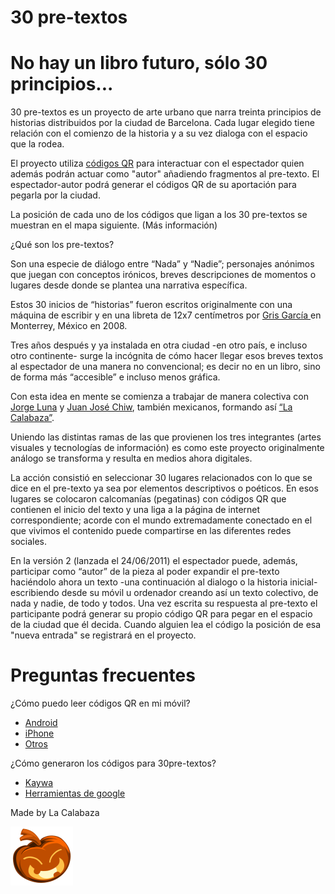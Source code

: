 30 pre-textos
=====

No hay un libro futuro, sólo 30 principios...
==

30 pre-textos es un proyecto de arte urbano que narra treinta principios de historias distribuidos por la ciudad de 
Barcelona. Cada lugar elegido tiene relación con el comienzo de la historia y a su vez dialoga con el espacio que la 
rodea.

El proyecto utiliza [códigos QR](http://es.wikipedia.org/wiki/QR_code) para interactuar con el espectador quien además podrán actuar como "autor" añadiendo 
fragmentos al pre-texto. El espectador-autor podrá generar el códigos QR de su aportación para pegarla por la ciudad.

La posición de cada uno de los códigos que ligan a los 30 pre-textos se muestran en el mapa siguiente. (Más información)

¿Qué son los pre-textos?

Son una especie de diálogo entre “Nada” y “Nadie”; personajes anónimos que juegan con conceptos irónicos, breves 
descripciones de momentos o lugares desde donde se plantea una narrativa específica.

Estos 30 inicios de “historias” fueron escritos originalmente con una máquina de escribir y en una libreta de 12x7 
centímetros por [Gris García ](http://grisgarcia.blogspot.com/)en Monterrey, México en 2008.

Tres años después y ya instalada en otra ciudad -en otro país, e incluso otro continente- surge la incógnita de cómo 
hacer llegar esos breves textos al espectador de una manera no convencional; es decir no en un libro, sino de forma más 
“accesible” e incluso menos gráfica.

Con esta idea en mente se comienza a trabajar de manera colectiva con [Jorge Luna](http://www.flickr.com/photos/jluna) y [Juan José Chiw](https://github.com/jjchiw), también mexicanos, 
formando así [“La Calabaza”](http://h-a-i.net/lacalabaza/).

Uniendo las distintas ramas de las que provienen los tres integrantes (artes visuales y tecnologías de información) es 
como este proyecto originalmente análogo se transforma y resulta en medios ahora digitales.

La acción consistió en seleccionar 30 lugares relacionados con lo que se dice en el pre-texto ya sea por elementos 
descriptivos o poéticos. En esos lugares se colocaron calcomanías (pegatinas) con códigos QR que contienen el inicio del texto y una liga a la página de internet correspondiente; acorde con el mundo extremadamente conectado en el que vivimos el contenido puede compartirse en las diferentes redes sociales.

En la versión 2 (lanzada el 24/06/2011) el espectador puede, además, participar como “autor” de la pieza al poder 
expandir el pre-texto haciéndolo ahora un texto -una continuación al dialogo o la historia inicial- escribiendo desde 
su móvil u ordenador creando así un texto colectivo, de nada y nadie, de todo y todos. Una vez escrita su respuesta al 
pre-texto el participante podrá generar su propio código QR para pegar en el espacio de la ciudad que él decida. 
Cuando alguien lea el código la posición de esa "nueva entrada" se registrará en el proyecto.


Preguntas frecuentes
===
¿Cómo puedo leer códigos QR en mi móvil?

* [Android](https://market.android.com/details?id=la.droid.qr)
* [iPhone](http://download.cnet.com/NeoReader-for-iPhone/3000-2124_4-201792.html?tag=mncol;txt)
* [Otros](http://reader.kaywa.com/)

¿Cómo generaron los códigos para 30pre-textos?

* [Kaywa](http://qrcode.kaywa.com/)
* [Herramientas de google](http://code.google.com/apis/chart/image/docs/gallery/qr_codes.html)


Made by La Calabaza

![La Calabaza](https://github.com/jjchiw/dpath/raw/master/calabaza.png "La Calabaza")